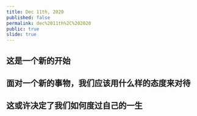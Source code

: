 ```yaml
---
title: Dec 11th, 2020
published: false
permalink: dec%2011th%2C%202020
public: true
slide: true
---
```


## 这是一个新的开始
## 面对一个新的事物，我们应该用什么样的态度来对待
## 这或许决定了我们如何度过自己的一生